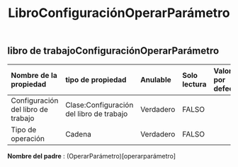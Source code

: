 ﻿---
title: LibroConfiguraciónOperarParámetro
second_title: Aspose.Cells Cloud Documen
type: docs
url: /es/specification/model/workbooksettingsoperateparameter/
description: "Aspose.Cells Especificación del modelo de nube: WorkbookSettingsOperateParameter. Maneje sin esfuerzo Excel y otros documentos de hoja de cálculo con funciones como abrir, generar, editar, dividir, fusionar, comparar y convertir."
weight: 50
---
## **libro de trabajoConfiguraciónOperarParámetro**

 

| Nombre de la propiedad| tipo de propiedad| Anulable| Solo lectura| Valor por defecto| Descripción|
|:- |:- |:- |:- |:- |:- |
| Configuración del libro de trabajo| Clase:Configuración del libro de trabajo| Verdadero| FALSO|||
| Tipo de operación| Cadena| Verdadero| FALSO|||

**Nombre del padre** : (OperarParámetro)[operarparámetro]